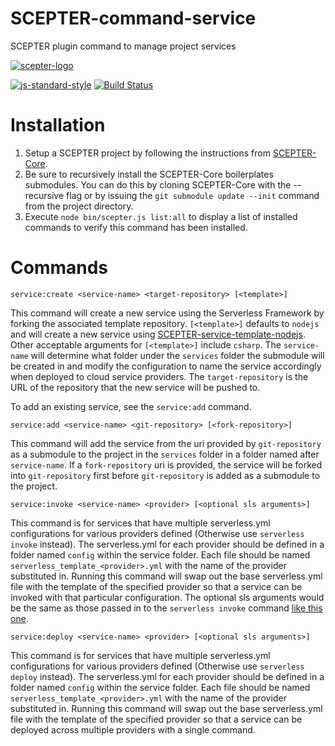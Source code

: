 # SCEPTER-command-service
SCEPTER plugin command to manage project services

[![scepter-logo](http://res.cloudinary.com/source-4-society/image/upload/v1514622047/scepter_hzpcqt.png)](https://github.com/source4societyorg/SCEPTER-core)

[![js-standard-style](https://cdn.rawgit.com/standard/standard/master/badge.svg)](http://standardjs.com)
[![Build Status](https://travis-ci.org/source4societyorg/SCEPTER-command-service.svg?branch=master)](https://travis-ci.org/source4societyorg/SCEPTER-command-service)

# Installation

1. Setup a SCEPTER project by following the instructions from [SCEPTER-Core](https://github.com/source4societyorg/SCEPTER-core).
2. Be sure to recursively install the SCEPTER-Core boilerplates submodules. You can do this by cloning SCEPTER-Core with the --recursive flag or by issuing the `git submodule update --init` command from the project directory.
3. Execute `node bin/scepter.js list:all` to display a list of installed commands to verify this command has been installed.

# Commands

`service:create <service-name> <target-repository> [<template>]`

This command will create a new service using the Serverless Framework by forking the associated template repository. `[<template>]` defaults to `nodejs` and will create a new service using [SCEPTER-service-template-nodejs](https://github.com/source4societyorg/SCEPTER-service-template-nodejs). Other acceptable arguments for `[<template>]` include `csharp`. The `service-name` will determine what folder under the `services` folder the submodule will be created in and modify the configuration to name the service accordingly when deployed to cloud service providers. The `target-repository` is the URL of the repository that the new service will be pushed to. 

To add an existing service, see the `service:add` command.

`service:add <service-name> <git-repository> [<fork-repository>]`

This command will add the service from the uri provided by `git-repository` as a submodule to the project in the `services` folder in a folder named after `service-name`. If a `fork-repository` uri is provided, the service will be forked into `git-repository` first before `git-repository` is added as a submodule to the project.

`service:invoke <service-name> <provider> [<optional sls arguments>]`

This command is for services that have multiple serverless.yml configurations for various providers defined (Otherwise use `serverless invoke` instead). The serverless.yml for each provider should be defined in a folder named `config` within the service folder. Each file should be named `serverless_template_<provider>.yml` with the name of the provider substituted in. Running this command will swap out the base serverless.yml file with the template of the specified provider so that a service can be invoked with that particular configuration. The optional sls arguments would be the same as those passed in to the `serverless invoke` command [like this one](https://serverless.com/framework/docs/providers/aws/cli-reference/invoke/).

`service:deploy <service-name> <provider> [<optional sls arguments>]`

This command is for services that have multiple serverless.yml configurations for various providers defined (Otherwise use `serverless deploy` instead). The serverless.yml for each provider should be defined in a folder named `config` within the service folder. Each file should be named `serverless_template_<provider>.yml` with the name of the provider substituted in. Running this command will swap out the base serverless.yml file with the template of the specified provider so that a service can be deployed across multiple providers with a single command.